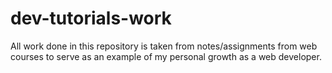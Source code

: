 # dev-tutorials-work
All work done in this repository is taken from notes/assignments from web courses to serve as an example of my personal growth as a web developer.